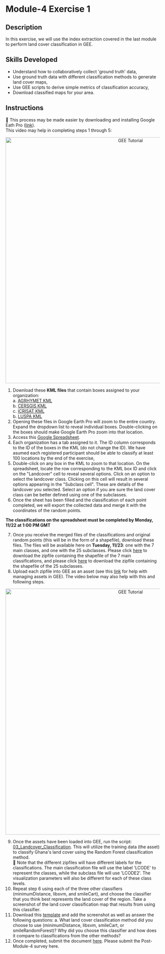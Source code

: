 # Module-4 Exercise 1
## Description
In this exercise, we will use the index extraction covered in the last module to perform land cover classification in GEE.
## Skills Developed
- Understand how to collaboratively collect 'ground truth' data,
- Use ground truth data with different classification methods to generate land cover maps,
- Use GEE scripts to derive simple metrics of classification accuracy, 
- Download classified maps for your area.

## Instructions
📌 This process may be made easier by downloading and installing Google Eath Pro (<a href="https://www.google.com/earth/versions/#earth-pro">link</a>). <br>
This video may help in completing steps 1 through 5:

 <p align="center">
  <a href="https://mediasite.video.ufl.edu/Mediasite/Play/38ea2eb245184e9d8bab2a4c6fc28ed31d" target="_blank" rel="noopener">
    <img src="https://user-images.githubusercontent.com/84922404/142556118-d1429e06-8332-44c5-bc2e-9baa7b4f87af.png" alt= "GEE Tutorial" width="800">
  </a>
</p>


1. Download these **KML files** that contain boxes assigned to your organization: <br>
    a. [AGRHYMET KML](https://github.com/ecodynlab/GALUP/files/7565808/BOXES_AGRHYMET.zip) <br>
    b. [CERSGIS KML](https://github.com/ecodynlab/GALUP/files/7565809/BOXES_CERSGIS.zip) <br>
    c. [ICRISAT KML](https://github.com/ecodynlab/GALUP/files/7565810/BOXES_ICRISAT.zip) <br>
    b. [LUSPA KML](https://github.com/ecodynlab/GALUP/files/7565811/BOXES_LUSPA.zip) <br>
2. Opening these files in Google Earth Pro will zoom to the entire country. Expand the dropdown list to reveal individual boxes. Double-clicking on the boxes should make Google Earth Pro zoom into that location.
3. Access this [Google Spreadsheet](https://docs.google.com/spreadsheets/d/10JV0HxQAPhW3V7qjp5-bVLld8_-E8WhpeJayIAlVW2s/edit#gid=1266282790).
4. Each organization has a tab assigned to it. The ID column corresponds to the ID of the boxes in the KML (do not change the ID). We have asumed each registered participant should be able to classify at least 100 locations by the end of the exercise, 
5. Double-click on any box in the KML to zoom to that location. On the spreadsheet, locate the row corresponding to the KML box ID and click on the "Landcover" cell to reveal several options. Click on an option to select the landcover class. Clicking on this cell will result in several options appearing in the "Subclass cell". These are details of the landcover you selected. Select an option if you are sure the land cover class can be better defined using one of the subclasses.
6. Once the sheet has been filled and the classification of each point completed, we will export the collected data and merge it with the coordinates of the random points.

**The classifications on the spreadsheet must be completed by Monday, 11/22 at 1:00 PM GMT**

7. Once you receive the merged files of the classifications and original random points (this will be in the form of a shapefile), download these files. The files will be available here on **Tuesday, 11/23**: one with the 7 main classes, and one with the 25 subclasses. Please click [here](https://github.com/SERVIR-WA/GALUP/files/7620440/GALUP_Classification_Updated2_Main.zip) to download the zipfile containing the shapefile of the 7 main classifications, and please click [here](https://github.com/SERVIR-WA/GALUP/files/7620443/GALUP_Classification_Updated2_Subclasses.zip) to download the zipfile containing the shapefile of the 25 subclasses.
8. Upload each zipfile into GEE as an asset (see this [link](https://developers.google.com/earth-engine/guides/asset_manager) for help with managing assets in GEE). The video below may also help with this and following steps. 

 <p align="center">
  <a href="https://mediasite.video.ufl.edu/Mediasite/Play/34f2887653d94667900f5eb240f954691d" target="_blank" rel="noopener">
    <img src="https://user-images.githubusercontent.com/84922404/143688697-041adf9f-3c25-4857-ad58-ced83aa2fc7c.png" alt= "GEE Tutorial" width="800">
  </a>
</p>


9. Once the assets have been loaded into GEE, run the script: [03_Landcover_Classification](https://github.com/SERVIR-WA/GALUP/wiki/Scripts#03_landcover_classification). This will utilize the training data (the asset) to classify Ghana's land cover using the Random Forest classification method. <br>
📌 Note that the different zipfiles will have different labels for the classifications. The main classification file will use the label 'LCODE' to represent the classes, while the subclass file will use 'LCODE2'. The visualization parameters will also be different for each of these class levels. <br>
10. Repeat step 6 using each of the three other classifiers (minimumDistance, libsvm, and smileCart), and choose the classifier that you think best represents the land cover of the region. Take a screenshot of the land cover classification map that results from using this classifier.
11. Download this [template](https://github.com/SERVIR-WA/GALUP/files/7572994/WS2_M4E1_Template.docx) and add the screenshot as well as answer the following questions:
    a. What land cover classification method did you choose to use (minimumDistance, libsvm, smileCart, or smileRandomForest)? Why did you choose this classifier and how does it compare to classifications from the other methods?
12. Once completed, submit the document [here](https://github.com/SERVIR-WA/GALUP/issues/new?assignees=&labels=exercise+w2m4&template=w2m4-exercise-submission.md&title=Module+4+exercises+%5Breplace+with+your+name%5D). Please submit the Post-Module-4 survey here.
